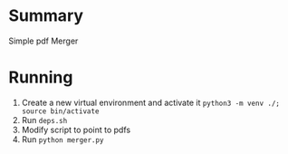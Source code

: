 # Summary
Simple pdf Merger

# Running
1. Create a new virtual environment and activate it `python3 -m venv ./; source bin/activate`
2. Run `deps.sh`
3. Modify script to point to pdfs
4. Run `python merger.py`
